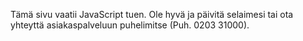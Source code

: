 Tämä sivu vaatii JavaScript tuen. Ole hyvä ja päivitä selaimesi tai ota yhteyttä asiakaspalveluun puhelimitse (Puh. 0203 31000).